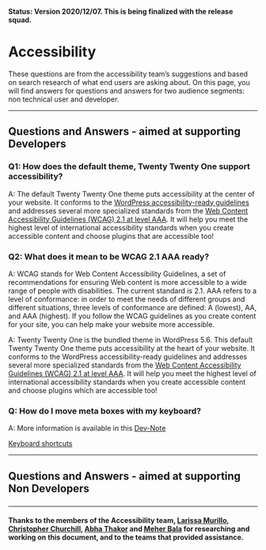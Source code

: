 **Status: Version 2020/12/07. This is being finalized with the release squad.**

# Accessibility

These questions are from the accessibility team’s suggestions and based on search research of what end users are asking about. On this page, you will find answers for questions and answers for two audience segments: non technical user and developer. 

***

## Questions and Answers - aimed at supporting Developers 

### Q1: How does the default theme, Twenty Twenty One support accessibility? 
A: The default Twenty Twenty One theme puts accessibility at the center of your website. It conforms to the [WordPress accessibility-ready guidelines](https://make.wordpress.org/themes/handbook/review/accessibility/) and addresses several more specialized standards from the [Web Content Accessibility Guidelines (WCAG) 2.1 at level AAA](https://www.w3.org/WAI/WCAG2AAA-Conformance). It will help you meet the highest level of international accessibility standards when you create accessible content and choose plugins that are accessible too!

### Q2: What does it mean to be WCAG 2.1 AAA ready?
A: WCAG stands for Web Content Accessibility Guidelines, a set of recommendations for ensuring Web content is more accessible to a wide range of people with disabilities. The current standard is 2.1. 
AAA refers to a level of conformance: in order to meet the needs of different groups and different situations, three levels of conformance are defined: A (lowest), AA, and AAA (highest). 
If you follow the WCAG guidelines as you create content for your site, you can help make your website more accessible.

A: Twenty Twenty One is the bundled theme in WordPress 5.6. 
This default Twenty Twenty One theme puts accessibility at the heart of your website. It conforms to the WordPress accessibility-ready guidelines and addresses several more specialized standards from the [Web Content Accessibility Guidelines (WCAG) 2.1 at level AAA](https://www.w3.org/WAI/WCAG2AAA-Conformance). It will help you meet the highest level of international accessibility standards when you create accessible content and choose plugins which are accessible too!

### Q: How do I move meta boxes with my keyboard?
A: More information is available in this [Dev-Note](https://wp.me/p2AvED-lGO) 

[Keyboard shortcuts](https://developer.wordpress.org/block-editor/components/keyboard-shortcuts/)



***

## Questions and Answers - aimed at supporting Non Developers 

### 




***


#### Thanks to the members of the Accessibility team, [Larissa Murillo](https://profiles.wordpress.org/lmurillom/), [Christopher Churchill](https://profiles.wordpress.org/vimes1984/), [Abha Thakor](https://profiles.wordpress.org/webcommsat/) and [Meher Bala](https://profiles.wordpress.org/meher/) for researching and working on this document, and to the teams that provided assistance.



 
